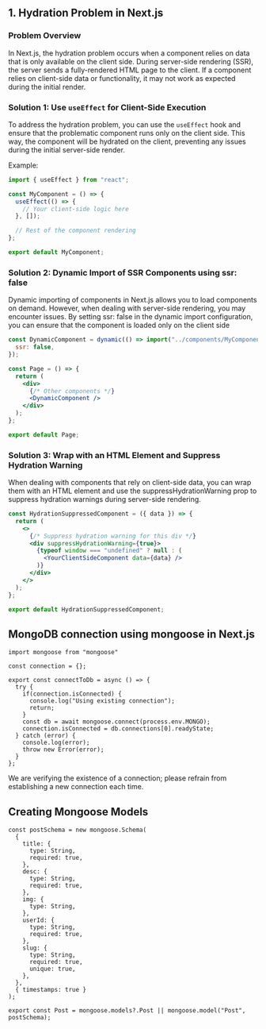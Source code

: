 ## 1. Hydration Problem in Next.js

### Problem Overview

In Next.js, the hydration problem occurs when a component relies on data that is only available on the client side. During server-side rendering (SSR), the server sends a fully-rendered HTML page to the client. If a component relies on client-side data or functionality, it may not work as expected during the initial render.

### Solution 1: Use `useEffect` for Client-Side Execution

To address the hydration problem, you can use the `useEffect` hook and ensure that the problematic component runs only on the client side. This way, the component will be hydrated on the client, preventing any issues during the initial server-side render.

Example:

```jsx
import { useEffect } from "react";

const MyComponent = () => {
  useEffect(() => {
    // Your client-side logic here
  }, []);

  // Rest of the component rendering
};

export default MyComponent;
```

### Solution 2: Dynamic Import of SSR Components using ssr: false

Dynamic importing of components in Next.js allows you to load components on demand. However, when dealing with server-side rendering, you may encounter issues. By setting ssr: false in the dynamic import configuration, you can ensure that the component is loaded only on the client side

```jsx
const DynamicComponent = dynamic(() => import("../components/MyComponent"), {
  ssr: false,
});

const Page = () => {
  return (
    <div>
      {/* Other components */}
      <DynamicComponent />
    </div>
  );
};

export default Page;
```

### Solution 3: Wrap with an HTML Element and Suppress Hydration Warning

When dealing with components that rely on client-side data, you can wrap them with an HTML element and use the suppressHydrationWarning prop to suppress hydration warnings during server-side rendering.

```jsx
const HydrationSuppressedComponent = ({ data }) => {
  return (
    <>
      {/* Suppress hydration warning for this div */}
      <div suppressHydrationWarning={true}>
        {typeof window === "undefined" ? null : (
          <YourClientSideComponent data={data} />
        )}
      </div>
    </>
  );
};

export default HydrationSuppressedComponent;
```

## MongoDB connection using mongoose in Next.js

```
import mongoose from "mongoose"

const connection = {};

export const connectToDb = async () => {
  try {
    if(connection.isConnected) {
      console.log("Using existing connection");
      return;
    }
    const db = await mongoose.connect(process.env.MONGO);
    connection.isConnected = db.connections[0].readyState;
  } catch (error) {
    console.log(error);
    throw new Error(error);
  }
};
```

We are verifying the existence of a connection; please refrain from establishing a new connection each time.

## Creating Mongoose Models

```
const postSchema = new mongoose.Schema(
  {
    title: {
      type: String,
      required: true,
    },
    desc: {
      type: String,
      required: true,
    },
    img: {
      type: String,
    },
    userId: {
      type: String,
      required: true,
    },
    slug: {
      type: String,
      required: true,
      unique: true,
    },
  },
  { timestamps: true }
);

export const Post = mongoose.models?.Post || mongoose.model("Post", postSchema);
```
